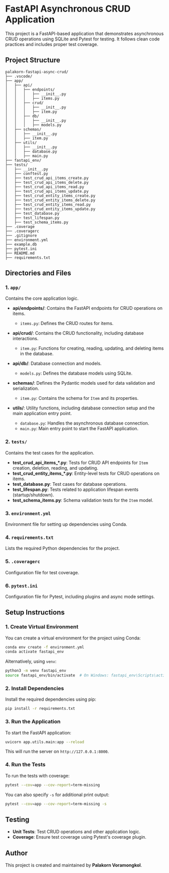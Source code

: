 # FastAPI Asynchronous CRUD Application

This project is a FastAPI-based application that demonstrates asynchronous CRUD operations using SQLite and Pytest for testing. It follows clean code practices and includes proper test coverage.

## Project Structure

```plaintext
palakorn-fastapi-async-crud/
├── .vscode/
├── app/
│   ├── api/
│   │   ├── endpoints/
│   │   │   ├── __init__.py
│   │   │   ├── items.py
│   │   ├── crud/
│   │   │   ├── __init__.py
│   │   │   ├── item.py
│   │   ├── db/
│   │   │   ├── __init__.py
│   │   │   ├── models.py
│   ├── schemas/
│   │   ├── __init__.py
│   │   ├── item.py
│   ├── utils/
│   │   ├── __init__.py
│   │   ├── database.py
│   │   ├── main.py
├── fastapi_env/
├── tests/
│   ├── __init__.py
│   ├── conftest.py
│   ├── test_crud_api_items_create.py
│   ├── test_crud_api_items_delete.py
│   ├── test_crud_api_items_read.py
│   ├── test_crud_api_items_update.py
│   ├── test_crud_entity_items_create.py
│   ├── test_crud_entity_items_delete.py
│   ├── test_crud_entity_items_read.py
│   ├── test_crud_entity_items_update.py
│   ├── test_database.py
│   ├── test_lifespan.py
│   ├── test_schema_items.py
├── .coverage
├── .coveragerc
├── .gitignore
├── environment.yml
├── example.db
├── pytest.ini
├── README.md
├── requirements.txt
```

## Directories and Files

### 1. `app/`
Contains the core application logic.

- **api/endpoints/**: Contains the FastAPI endpoints for CRUD operations on items.
  - `items.py`: Defines the CRUD routes for items.
  
- **api/crud/**: Contains the CRUD functionality, including database interactions.
  - `item.py`: Functions for creating, reading, updating, and deleting items in the database.
  
- **api/db/**: Database connection and models.
  - `models.py`: Defines the database models using SQLite.
  
- **schemas/**: Defines the Pydantic models used for data validation and serialization.
  - `item.py`: Contains the schema for `Item` and its properties.

- **utils/**: Utility functions, including database connection setup and the main application entry point.
  - `database.py`: Handles the asynchronous database connection.
  - `main.py`: Main entry point to start the FastAPI application.

### 2. `tests/`
Contains the test cases for the application.

- **test_crud_api_items_*.py**: Tests for CRUD API endpoints for `Item` creation, deletion, reading, and updating.
- **test_crud_entity_items_*.py**: Entity-level tests for CRUD operations on items.
- **test_database.py**: Test cases for database operations.
- **test_lifespan.py**: Tests related to application lifespan events (startup/shutdown).
- **test_schema_items.py**: Schema validation tests for the `Item` model.


### 3. `environment.yml`
Environment file for setting up dependencies using Conda.

### 4. `requirements.txt`
Lists the required Python dependencies for the project.

### 5. `.coveragerc`
Configuration file for test coverage.

### 6. `pytest.ini`
Configuration file for Pytest, including plugins and async mode settings.

## Setup Instructions

### 1. Create Virtual Environment

You can create a virtual environment for the project using Conda:

```bash
conda env create -f environment.yml
conda activate fastapi_env
```

Alternatively, using `venv`:

```bash
python3 -m venv fastapi_env
source fastapi_env/bin/activate  # On Windows: fastapi_env\Scripts\activate
```

### 2. Install Dependencies

Install the required dependencies using pip:

```bash
pip install -r requirements.txt
```

### 3. Run the Application

To start the FastAPI application:

```bash
uvicorn app.utils.main:app --reload
```

This will run the server on `http://127.0.0.1:8000`.


### 4. Run the Tests

To run the tests with coverage:

```bash
pytest --cov=app --cov-report=term-missing
```

You can also specify `-s` for additional print output:

```bash
pytest --cov=app --cov-report=term-missing -s
```

## Testing

- **Unit Tests**: Test CRUD operations and other application logic.
- **Coverage**: Ensure test coverage using Pytest's coverage plugin.

## Author

This project is created and maintained by **Palakorn Voramongkol**.
